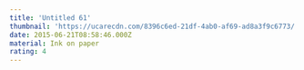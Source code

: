 ```yaml
---
title: 'Untitled 61'
thumbnail: 'https://ucarecdn.com/8396c6ed-21df-4ab0-af69-ad8a3f9c6773/'
date: 2015-06-21T08:58:46.000Z
material: Ink on paper
rating: 4
---
```

